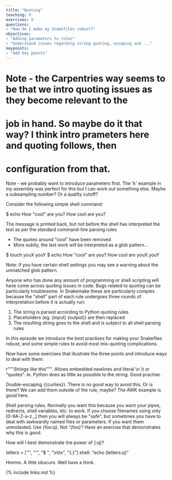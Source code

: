 ```yaml
---
title: "Quoting"
teaching: 0
exercises: 0
questions:
- "How do I make my Snakefiles robust?"
objectives:
- "Adding parameters to rules"
- "Understand issues regarding string quoting, escaping and ..."
keypoints:
- "Add key points"
---
```


# Note - the Carpentries way seems to be that we intro quoting issues as they become relevant to the
# job in hand. So maybe do it that way? I think intro prameters here and quoting follows, then
# configuration from that.

Note - we probably want to introduce parameters first. The 'k' example in my assembly was perfect for this
but I can work out something else. Maybe a subsampling number? Or a quality cutoff?

Consider the following simple shell command:

  $ echo How "cool" are you?
  How cool are you?

The message is printed back, but not before the shell has interpreted the text as per the standard command-line
parsing rules

 * The quotes around "cool" have been removed
 * More subtly, the last work will be interpreted as a glob pattern...

  $ touch youX youY
  $ echo How "cool" are you?
  How cool are youX youY

Note: if you have certain shell settings you may see a warning about the unmatched glob pattern.

Anyone who has done any amount of programming or shell scripting will have come across quoting issues in code. Bugs related
to quoting can be particularly troublesome. In Snakemake these are particularly complex because the "shell" part of each rule
undergoes three rounds of interpretation before it is actually run:

 1. The string is parsed according to Python quoting rules
 1. Placeholders (eg. {input} {output}) are then replaced
 1. The resulting string goes to the shell and is subject to all shell parsing rules

In this episode we introduce the best practises for making your Snakefiles robust, and some simple rules to avoid most
mis-quoting complications.

Now have some exercises that illustrate the three points and introduce ways to deal with them:

r"""Strings like this""". Allows embedded newlines and literal \n \t or "quotes". Ie. Python does as little
as possible to the string. Good practise.

Double-escaping {{curlies}}. There is no good way to avoid this. Or is there? We can add them outside of the rule, maybe?
The AWK example is good here.

Shell parsing rules. Normally you want this because you want your pipes, redirects, shell variables, etc. to work.
If you choose filenames using only [0-9A-Z-a-z.\_] then you will always be "safe", but sometimes you have to deal with
awkwardly named files or parameters. If you want them unmolested. Use {foo:q}. Not '{foo}'!
Have an exercise that demonstrates why this is good.

How will I best demonstrate the power of {:q}?

letters = ['"', "'", "$ ", "\n\tx", "{:}"]
shell:
    "echo {letters:q}"

Hmmm. A little obscure. Well have a think.

{% include links.md %}


